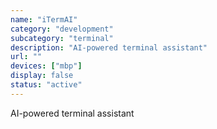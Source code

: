 ```yaml
---
name: "iTermAI"
category: "development"
subcategory: "terminal"
description: "AI-powered terminal assistant"
url: ""
devices: ["mbp"]
display: false
status: "active"
---
```


AI-powered terminal assistant

